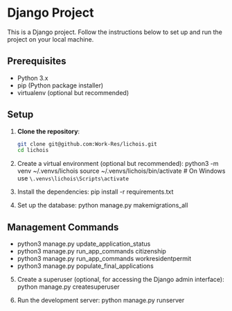 # Django Project

This is a Django project. Follow the instructions below to set up and run the project on your local machine.

## Prerequisites

- Python 3.x
- pip (Python package installer)
- virtualenv (optional but recommended)

## Setup

1. **Clone the repository**:
   ```bash
   git clone git@github.com:Work-Res/lichois.git
   cd lichois


2. Create a virtual environment (optional but recommended):
    python3 -m venv ~/.venvs/lichois
    source ~/.venvs/lichois/bin/activate  # On Windows use `\.venvs\lichois\Scripts\activate`

3. Install the dependencies:
    pip install -r requirements.txt

4. Set up the database:
    python manage.py makemigrations_all


## Management Commands
- python3 manage.py update_application_status
- python3 manage.py run_app_commands citizenship
- python3 manage.py run_app_commands workresidentpermit  
- python3 manage.py populate_final_applications



5. Create a superuser (optional, for accessing the Django admin interface):
    python manage.py createsuperuser

6. Run the development server:
    python manage.py runserver



